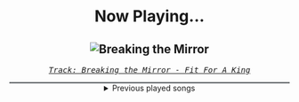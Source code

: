<div align="center"> 
<h1>Now Playing...</h1>

![Breaking the Mirror](https://i.scdn.co/image/ab67616d00001e02d8890cb43a69a1025852f949)
--
_<samp><a href="https://open.spotify.com/track/3Ud5fGp3UMKupCoy7SGnOn">Track: Breaking the Mirror - Fit For A King</a></samp>_

<div style="border: 1px #4B5054 solid"></div>
<details>
  <summary>
    Previous played songs
  </summary>
  <table>
    <thead>
      <tr>
        <th>
          Artist
        </th>
        <th>
          Song
        </th>
        <th>
          Link
        </th>
      </tr>
    </thead>
    <tbody>
      <tr><td>Fit For A King</td><td>Breaking the Mirror</td><td><a href="https://open.spotify.com/track/3Ud5fGp3UMKupCoy7SGnOn">https://open.spotify.com/track/3Ud5fGp3UMKupCoy7SGnOn</a></td></tr><tr><td>Asking Alexandria</td><td>New Devil (feat. Maria Brink of In This Moment)</td><td><a href="https://open.spotify.com/track/0mxritQanYLFJXiqCC1lnc">https://open.spotify.com/track/0mxritQanYLFJXiqCC1lnc</a></td></tr><tr><td>Rise Against</td><td>Prayer Of The Refugee</td><td><a href="https://open.spotify.com/track/2VGQ342iuqj6aSaYbyBQVJ">https://open.spotify.com/track/2VGQ342iuqj6aSaYbyBQVJ</a></td></tr><tr><td>Loveless</td><td>MIDDLE OF THE NIGHT</td><td><a href="https://open.spotify.com/track/1Gwu3d6lZjL99kw4dcFCsq">https://open.spotify.com/track/1Gwu3d6lZjL99kw4dcFCsq</a></td></tr><tr><td>Atreyu</td><td>Drowning</td><td><a href="https://open.spotify.com/track/4l0UQ0zDIPYaaa5FF2Kvwt">https://open.spotify.com/track/4l0UQ0zDIPYaaa5FF2Kvwt</a></td></tr><tr><td>Evanescence</td><td>What You Want</td><td><a href="https://open.spotify.com/track/0uOo8xRtQ6okTZMR89ppVk">https://open.spotify.com/track/0uOo8xRtQ6okTZMR89ppVk</a></td></tr><tr><td>Rain Paris</td><td>Baby Boy</td><td><a href="https://open.spotify.com/track/7Defx7TAl7RRYZeS9FXkPX">https://open.spotify.com/track/7Defx7TAl7RRYZeS9FXkPX</a></td></tr><tr><td>CORPSE</td><td>CODE MISTAKE</td><td><a href="https://open.spotify.com/track/39iRz0h1eZOyXzch8tKQit">https://open.spotify.com/track/39iRz0h1eZOyXzch8tKQit</a></td></tr><tr><td>Motionless In White</td><td>Werewolf</td><td><a href="https://open.spotify.com/track/1e1rQNYCZToyBDDka1Io34">https://open.spotify.com/track/1e1rQNYCZToyBDDka1Io34</a></td></tr><tr><td>Story Of The Year</td><td>War</td><td><a href="https://open.spotify.com/track/1ED1SD4TRK5NprtJ837Eaa">https://open.spotify.com/track/1ED1SD4TRK5NprtJ837Eaa</a></td></tr><tr><td>Asking Alexandria</td><td>The Violence</td><td><a href="https://open.spotify.com/track/2xLnCpQUbDL1Vsmfaoj089">https://open.spotify.com/track/2xLnCpQUbDL1Vsmfaoj089</a></td></tr><tr><td>Loveless</td><td>Someone Else</td><td><a href="https://open.spotify.com/track/2t52LXtpJ6mfoUNg0cbn3w">https://open.spotify.com/track/2t52LXtpJ6mfoUNg0cbn3w</a></td></tr><tr><td>Motionless In White</td><td>Masterpiece</td><td><a href="https://open.spotify.com/track/3c9kVsKF68xMzlS0NikVn3">https://open.spotify.com/track/3c9kVsKF68xMzlS0NikVn3</a></td></tr><tr><td>Escape the Fate</td><td>Cheers To Goodbye (feat. Spencer Charnas)</td><td><a href="https://open.spotify.com/track/38ODYA4I5jEhFr4xJJd1RG">https://open.spotify.com/track/38ODYA4I5jEhFr4xJJd1RG</a></td></tr><tr><td>Breaking Benjamin</td><td>Defeated</td><td><a href="https://open.spotify.com/track/500XjFuAZEBODSL6boVKbx">https://open.spotify.com/track/500XjFuAZEBODSL6boVKbx</a></td></tr><tr><td>Bullet For My Valentine</td><td>This Means War</td><td><a href="https://open.spotify.com/track/2rXbkkwj0t34pX0rKrtIKA">https://open.spotify.com/track/2rXbkkwj0t34pX0rKrtIKA</a></td></tr><tr><td>Parkway Drive</td><td>Ground Zero</td><td><a href="https://open.spotify.com/track/04xV6DzDzE7TgWQKBGaC5E">https://open.spotify.com/track/04xV6DzDzE7TgWQKBGaC5E</a></td></tr><tr><td>Bullet For My Valentine</td><td>Omen</td><td><a href="https://open.spotify.com/track/54HXidMXKpIpfFUbNVNMWb">https://open.spotify.com/track/54HXidMXKpIpfFUbNVNMWb</a></td></tr><tr><td>Concrete Castles</td><td>So Addicted</td><td><a href="https://open.spotify.com/track/72481BV5mKDaDStZ9cTaAR">https://open.spotify.com/track/72481BV5mKDaDStZ9cTaAR</a></td></tr><tr><td>CORPSE</td><td>MISA MISA!</td><td><a href="https://open.spotify.com/track/2biZJ6YK8Pz1bUby8VDV3Q">https://open.spotify.com/track/2biZJ6YK8Pz1bUby8VDV3Q</a></td></tr>
    </tbody>
  </table>
</details>

</div>
